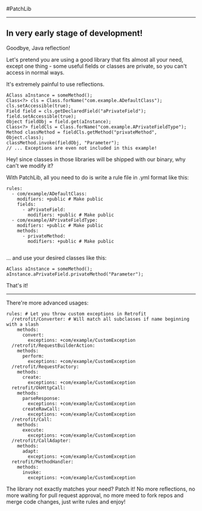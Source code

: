 #PatchLib

---

## In very early stage of development!

Goodbye, Java reflection!

Let's pretend you are using a good library that fits almost all your need, except one thing - some useful fields or classes are private, so you can't access in normal ways.

It's extremely painful to use reflections.

````
AClass aInstance = someMethod();
Class<?> cls = Class.forName("com.example.ADefaultClass");
cls.setAccessible(true);
Field field = cls.getDeclaredField("aPrivateField");
field.setAccessible(true);
Object fieldObj = field.get(aInstance);
Class<?> fieldCls = Class.forName("com.example.APrivateFieldType");
Method classMethod = fieldCls.getMethod("privateMethod", Object.class);
classMethod.invoke(fieldObj, "Parameter");
// ... Exceptions are even not included in this example!

````
Hey! since classes in those libraries will be shipped with our binary, why can't we modify it?

With PatchLib, all you need to do is write a rule file in .yml format like this:


````
rules:
  - com/example/ADefaultClass:
    modifiers: +public # Make public
    fields:
      - aPrivateField:
        modifiers: +public # Make public
  - com/example/APrivateFieldType:
    modifiers: +public # Make public
    methods:
      - privateMethod:
        modifiers: +public # Make public
        
````

... and use your desired classes like this:


````
AClass aInstance = someMethod();
aInstance.aPrivateField.privateMethod("Parameter");

````

That's it!

---

There're more advanced usages:

````
rules: # Let you throw custom exceptions in Retrofit
  /retrofit/Converter: # Will match all subclasses if name beginning with a slash
    methods:
      convert:
        exceptions: +com/example/CustomException
  /retrofit/RequestBuilderAction:
    methods:
      perform:
        exceptions: +com/example/CustomException
  /retrofit/RequestFactory:
    methods:
      create:
        exceptions: +com/example/CustomException
  retrofit/OkHttpCall:
    methods:
      parseResponse:
        exceptions: +com/example/CustomException
      createRawCall:
        exceptions: +com/example/CustomException
  /retrofit/Call:
    methods:
      execute:
        exceptions: +com/example/CustomException
  /retrofit/CallAdapter:
    methods:
      adapt:
        exceptions: +com/example/CustomException
  retrofit/MethodHandler:
    methods:
      invoke:
        exceptions: +com/example/CustomException

````

The library not exactly matches your need? Patch it! No more reflections, no more waiting for pull request approval, no more meed to fork repos and merge code changes, just write rules and enjoy! 